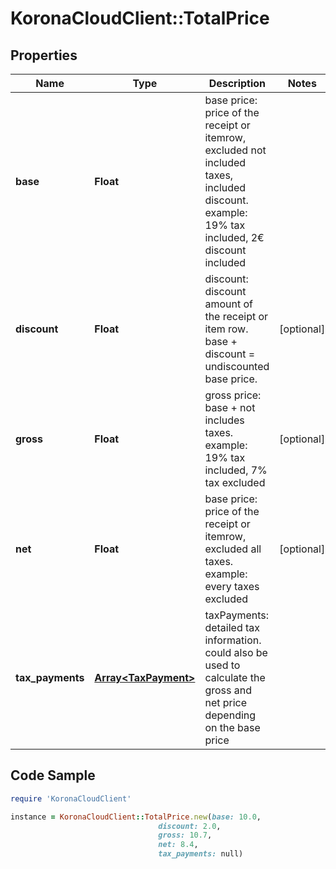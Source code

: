 # KoronaCloudClient::TotalPrice

## Properties

Name | Type | Description | Notes
------------ | ------------- | ------------- | -------------
**base** | **Float** | base price: price of the receipt or itemrow, excluded not included taxes, included discount. example: 19% tax included, 2€ discount included | 
**discount** | **Float** | discount: discount amount of the receipt or item row. base + discount &#x3D; undiscounted base price. | [optional] 
**gross** | **Float** | gross price: base + not includes taxes. example: 19% tax included, 7% tax excluded | [optional] 
**net** | **Float** | base price: price of the receipt or itemrow, excluded all taxes. example: every taxes excluded | [optional] 
**tax_payments** | [**Array&lt;TaxPayment&gt;**](TaxPayment.md) | taxPayments: detailed tax information. could also be used to calculate the gross and net price depending on the base price | 

## Code Sample

```ruby
require 'KoronaCloudClient'

instance = KoronaCloudClient::TotalPrice.new(base: 10.0,
                                 discount: 2.0,
                                 gross: 10.7,
                                 net: 8.4,
                                 tax_payments: null)
```


